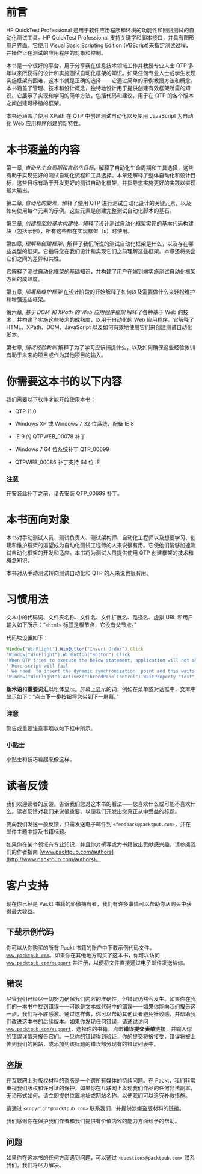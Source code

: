 # 前言

HP QuickTest Professional 是用于软件应用程序和环境的功能性和回归测试的自动化测试工具。HP QuickTest Professional 支持关键字和脚本接口，并具有图形用户界面。它使用 Visual Basic Scripting Edition (VBScript)来指定测试过程，并操作正在测试的应用程序的对象和控制。

本书是一个很好的平台，用于分享我在信息技术领域工作并教授专业人士 QTP 多年以来所获得的设计和实施测试自动化框架的知识。如果任何专业人士或学生发现实施框架有困难，这本书就是正确的选择——它通过简单的示例教授方法和概念。本书涵盖了管理、技术和设计概念，独特地设计用于提供创建有效框架所需的知识。它展示了实现和学习的简单方法，包括代码和建议，用于在 QTP 的各个版本之间创建可移植的框架。

本书还涵盖了使用 XPath 在 QTP 中创建测试自动化以及使用 JavaScript 为自动化 Web 应用程序创建的新特性。

# 本书涵盖的内容

第一章, *自动化生命周期和自动化目标*，解释了自动化生命周期和工具选择，这些有助于实现更好的测试自动化流程和工具选择。本章还解释了整体自动化和设计目标，这些目标有助于开发更好的测试自动化框架，并指导您实施更好的实践以实现最大输出。

第二章, *自动化的要素*，解释了使用 QTP 进行测试自动化设计的关键元素，以及如何使用每个元素的示例。这些元素是创建完整测试自动化脚本的基石。

第三章, *创建框架的基本构建块*，解释了设计测试自动化框架实现的基本代码构建块（包括示例），所有这些都在实现框架（s）时使用。

第四章, *理解和创建框架*，解释了我们所说的测试自动化框架是什么，以及存在哪些类型的框架。它指导您在我们设计和实现它们之前理解这些框架。本章还将突出它们之间的差异和共性。

它解释了测试自动化框架的基础知识，并构建了用户在端到端实施测试自动化框架方面的成熟度。

第五章, *部署和维护框架* 在设计阶段的开始解释了如何以及需要做什么来轻松维护和增强这些框架。

第六章, *基于 DOM 和 XPath 的 Web 应用程序框架* 解释了各种基于 Web 的技术，并构建了实施这些技术的成熟度，以用于自动化的 Web 应用程序。它解释了 HTML、XPath、DOM、JavaScript 以及如何有效地使用它们来创建测试自动化脚本。

第七章, *捕捉经验教训* 解释了为了学习应该捕捉什么，以及如何确保这些经验教训有助于未来的项目或作为其他项目的输入。

# 你需要这本书的以下内容

我们需要以下软件才能开始使用本书：

+   QTP 11.0

+   Windows XP 或 Windows 7 32 位系统，配备 IE 8

+   IE 9 的 QTPWEB_00078 补丁

+   Windows 7 64 位系统补丁 QTP_00699

+   QTPWEB_00086 补丁支持 64 位 IE

### 注意

在安装此补丁之前，请先安装 QTP_00699 补丁。

# 本书面向对象

本书对手动测试人员、测试负责人、测试架构师、自动化工程师以及想要学习、创建和维护框架的渴望成为自动化测试工程师的人来说很有用。它使他们能够加速测试自动化框架的开发和适应。本书将为测试人员提供使用 QTP 创建框架的技术和概念知识。

本书对从手动测试转向测试自动化和 QTP 的人来说也很有用。

# 习惯用法

文本中的代码词、文件夹名称、文件名、文件扩展名、路径名、虚拟 URL 和用户输入如下所示：“`<html>` 标签是根节点，它没有父节点。”

代码块设置如下：

```js
Window("WinFlight").WinButton("Insert Order").Click
'Window("WinFlight").WinButton("Button").Click
'When QTP tries to execute the below statement, application will not allows to click on the button, since it is waiting to reach progress bar to 100% and display the message Insert Done..
' Here script will fail 
' We need  to insert the dynamic synchronization  point and this waits until the text does not changes to Insert Done…
'Window("WinFlight").ActiveX("ThreedPanelControl").WaitProperty "text", "Insert Done...", 10000
```

**新术语**和**重要词汇**以粗体显示。屏幕上显示的词，例如在菜单或对话框中，文本中显示如下：“点击**下一步**按钮将您带到下一屏幕。”

### 注意

警告或重要注意事项以如下框中所示。

### 小贴士

小贴士和技巧看起来像这样。

# 读者反馈

我们欢迎读者的反馈。告诉我们您对这本书的看法——您喜欢什么或可能不喜欢什么。读者反馈对我们来说很重要，以便我们开发出您真正从中受益的标题。

要向我们发送一般反馈，只需发送电子邮件到 `<feedback@packtpub.com>`，并在邮件主题中提及书籍标题。

如果你在某个领域有专业知识，并且你对撰写或为书籍做出贡献感兴趣，请参阅我们的作者指南 [www.packtpub.com/authors](http://www.packtpub.com/authors)。

# 客户支持

现在你已经是 Packt 书籍的骄傲拥有者，我们有许多事情可以帮助你从购买中获得最大收益。

## 下载示例代码

你可以从你购买的所有 Packt 书籍的账户中下载示例代码文件。[`www.packtpub.com`](http://www.packtpub.com)。如果你在其他地方购买了这本书，你可以访问 [`www.packtpub.com/support`](http://www.packtpub.com/support) 并注册，以便将文件直接通过电子邮件发送给你。

## 错误

尽管我们已经尽一切努力确保我们内容的准确性，但错误仍然会发生。如果你在我们的一本书中找到错误——可能是文本或代码中的错误——如果你能向我们报告这一点，我们将不胜感激。通过这样做，你可以帮助其他读者避免挫败感，并帮助我们改进这本书的后续版本。如果你发现任何错误，请通过访问 [`www.packtpub.com/support`](http://www.packtpub.com/support)，选择你的书籍，点击**错误提交表单**链接，并输入你的错误详情来报告它们。一旦你的错误得到验证，你的提交将被接受，错误将被上传到我们的网站，或添加到该标题的错误部分现有的错误列表中。

## 盗版

在互联网上对版权材料的盗版是一个跨所有媒体的持续问题。在 Packt，我们非常重视我们版权和许可证的保护。如果你在互联网上发现我们作品的任何非法副本，无论形式如何，请立即提供位置地址或网站名称，以便我们可以追究补救措施。

请通过 `<copyright@packtpub.com>` 联系我们，并提供涉嫌盗版材料的链接。

我们感谢你在保护我们作者和我们提供有价值内容的能力方面给予的帮助。

## 问题

如果你在这本书的任何方面遇到问题，可以通过 `<questions@packtpub.com>` 联系我们，我们将尽力解决。
